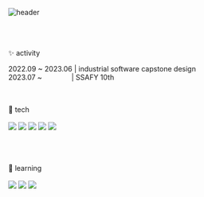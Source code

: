 ![header](https://capsule-render.vercel.app/api?type=Waving&text=Moon%20Jun%20Hyeong&fontColor=F5F0FF&fontSize=50)
<br/> <br/> <br/> <br/> 

 ✨ activity <br>

2022.09 ~ 2023.06 | industrial software capstone design <br>
2023.07 ~     &nbsp; &nbsp; &nbsp; &nbsp; &nbsp; &nbsp;  &nbsp;    | SSAFY 10th
<br/> <br/><br/> 

 🔭 tech<br/> <br/> 
<img src="https://img.shields.io/badge/Android-3DDC84?style=flat&logo=android&logoColor=white"/>
<img src="https://img.shields.io/badge/Java-007396?style=flat&logo=Java&logoColor=white" />
<img src="https://img.shields.io/badge/python-3776AB?style=flat&logo=python&logoColor=white" />
<img src="https://img.shields.io/badge/rstudio-75AADB?style=flat&logo=rstudio&logoColor=white" />
<img src="https://img.shields.io/badge/oracleSQL-F80000?style=flat&logo=oracle&logoColor=white" />

<br/><br/><br/>
🌱 learning <br/> <br/> 
<img src="https://img.shields.io/badge/HTML5-E34F26?style=flat&logo=HTML5&logoColor=white" />
<img src="https://img.shields.io/badge/CSS3-1572B6?style=flat&logo=CSS3&logoColor=white" />
<img src="https://img.shields.io/badge/javascript-F7DF1E?style=flat&logo=javascript&logoColor=white" />


<!--
**NoRuTnT/NoRuTnT** is a ✨ _special_ ✨ repository because its `README.md` (this file) appears on your GitHub profile.

Here are some ideas to get you started:

- 🔭 I’m currently working on ...
- 🌱 I’m currently learning ...
- 👯 I’m looking to collaborate on ...
- 🤔 I’m looking for help with ...
- 💬 Ask me about ...
- 📫 How to reach me: ...
- 😄 Pronouns: ...
- ⚡ Fun fact: ...
-->
